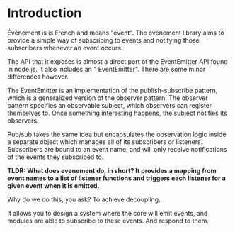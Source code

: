 # Introduction

Événement is is French and means "event". The événement library aims to provide a simple way of subscribing to events
and notifying those subscribers whenever an event occurs.

The API that it exposes is almost a direct port of the EventEmitter API found in node.js. It also includes an "
EventEmitter". There are some minor differences however.

The EventEmitter is an implementation of the publish-subscribe pattern, which is a generalized version of the observer
pattern. The observer pattern specifies an observable subject, which observers can register themselves to. Once
something interesting happens, the subject notifies its observers.

Pub/sub takes the same idea but encapsulates the observation logic inside a separate object which manages all of its
subscribers or listeners. Subscribers are bound to an event name, and will only receive notifications of the events they
subscribed to.

**TLDR: What does evenement do, in short? It provides a mapping from event names to a list of listener functions and
triggers each listener for a given event when it is emitted.**

Why do we do this, you ask? To achieve decoupling.

It allows you to design a system where the core will emit events, and modules are able to subscribe to these events. And
respond to them.
